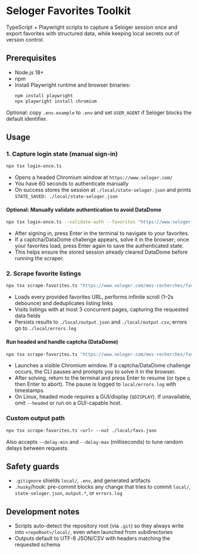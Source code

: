 # Seloger Favorites Toolkit

TypeScript + Playwright scripts to capture a Seloger session once and export favorites with structured data, while keeping local secrets out of version control.

## Prerequisites
- Node.js 18+
- npm
- Install Playwright runtime and browser binaries:
  ```bash
  npm install playwright
  npx playwright install chromium
  ```

Optional: copy `.env.example` to `.env` and set `USER_AGENT` if Seloger blocks the default identifier.

## Usage

### 1. Capture login state (manual sign-in)
```bash
npx tsx login-once.ts
```
- Opens a headed Chromium window at `https://www.seloger.com/`
- You have 60 seconds to authenticate manually
- On success stores the session at `./local/state-seloger.json` and prints `STATE_SAVED: ./local/state-seloger.json`

#### Optional: Manually validate authentication to avoid DataDome
```bash
npx tsx login-once.ts --validate-auth --favorites "https://www.seloger.com/mes-recherches/favoris"
```
- After signing in, press Enter in the terminal to navigate to your favorites.
- If a captcha/DataDome challenge appears, solve it in the browser; once your favorites load, press Enter again to save the authenticated state.
- This helps ensure the stored session already cleared DataDome before running the scraper.

### 2. Scrape favorite listings
```bash
npx tsx scrape-favorites.ts "https://www.seloger.com/mes-recherches/favoris"
```
- Loads every provided favorites URL, performs infinite scroll (1–2s debounce) and deduplicates listing links
- Visits listings with at most 3 concurrent pages, capturing the requested data fields
- Persists results to `./local/output.json` and `./local/output.csv`; errors go to `./local/errors.log`

#### Run headed and handle captcha (DataDome)
```bash
npx tsx scrape-favorites.ts "https://www.seloger.com/mes-recherches/favoris" --headed
```
- Launches a visible Chromium window. If a captcha/DataDome challenge occurs, the CLI pauses and prompts you to solve it in the browser.
- After solving, return to the terminal and press Enter to resume (or type `q` then Enter to abort). The pause is logged to `local/errors.log` with timestamps.
- On Linux, headed mode requires a GUI/display (`$DISPLAY`). If unavailable, omit `--headed` or run on a GUI-capable host.

### Custom output path
```bash
npx tsx scrape-favorites.ts <url> --out ./local/favs.json
```
Also accepts `--delay-min` and `--delay-max` (milliseconds) to tune random delays between requests.

## Safety guards
- `.gitignore` shields `local/`, `.env`, and generated artifacts
- `.husky`/hook: pre-commit blocks any change that tries to commit `local/`, `state-seloger.json`, `output.*`, or `errors.log`

## Development notes
- Scripts auto-detect the repository root (via `.git`) so they always write into `<repoRoot>/local/`, even when launched from subdirectories
- Outputs default to UTF-8 JSON/CSV with headers matching the requested schema
